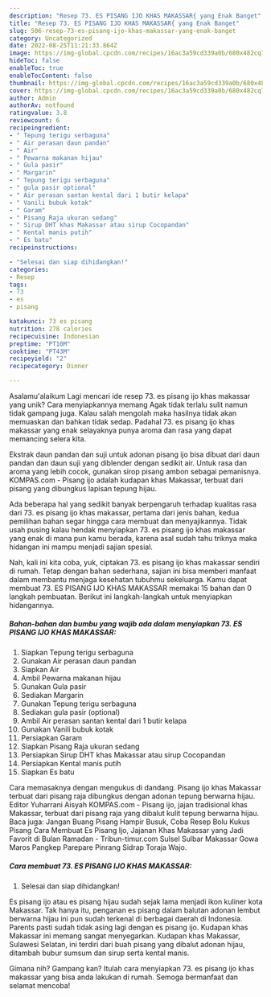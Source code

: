 ```yaml
---
description: "Resep 73. ES PISANG IJO KHAS MAKASSAR{ yang Enak Banget"
title: "Resep 73. ES PISANG IJO KHAS MAKASSAR{ yang Enak Banget"
slug: 506-resep-73-es-pisang-ijo-khas-makassar-yang-enak-banget
category: Uncategorized
date: 2022-08-25T11:21:33.864Z
image: https://img-global.cpcdn.com/recipes/16ac3a59cd339a0b/680x482cq70/73-es-pisang-ijo-khas-makassar-foto-resep-utama.jpg
hideToc: false
enableToc: true
enableTocContent: false
thumbnail: https://img-global.cpcdn.com/recipes/16ac3a59cd339a0b/680x482cq70/73-es-pisang-ijo-khas-makassar-foto-resep-utama.jpg
cover: https://img-global.cpcdn.com/recipes/16ac3a59cd339a0b/680x482cq70/73-es-pisang-ijo-khas-makassar-foto-resep-utama.jpg
author: Admin
authorAv: notfound
ratingvalue: 3.8
reviewcount: 6
recipeingredient:
- " Tepung terigu serbaguna"
- " Air perasan daun pandan"
- " Air"
- " Pewarna makanan hijau"
- " Gula pasir"
- " Margarin"
- " Tepung terigu serbaguna"
- " gula pasir optional"
- " Air perasan santan kental dari 1 butir kelapa"
- " Vanili bubuk kotak"
- " Garam"
- " Pisang Raja ukuran sedang"
- " Sirup DHT khas Makassar atau sirup Cocopandan"
- " Kental manis putih"
- " Es batu"
recipeinstructions:

- "Selesai dan siap dihidangkan!"
categories:
- Resep
tags:
- 73
- es
- pisang

katakunci: 73 es pisang 
nutrition: 278 calories
recipecuisine: Indonesian
preptime: "PT10M"
cooktime: "PT43M"
recipeyield: "2"
recipecategory: Dinner

---
```



Asalamu'alaikum Lagi mencari ide resep 73. es pisang ijo khas makassar yang unik? Cara menyiapkannya memang Agak tidak terlalu sulit namun tidak gampang juga. Kalau salah mengolah maka hasilnya tidak akan memuaskan dan bahkan tidak sedap. Padahal 73. es pisang ijo khas makassar yang enak selayaknya punya aroma dan rasa yang dapat memancing selera kita.


Ekstrak daun pandan dan suji untuk adonan pisang ijo bisa dibuat dari daun pandan dan daun suji yang diblender dengan sedikit air. Untuk rasa dan aroma yang lebih cocok, gunakan sirop pisang ambon sebagai pemanisnya. KOMPAS.com - Pisang ijo adalah kudapan khas Makassar, terbuat dari pisang yang dibungkus lapisan tepung hijau.

Ada beberapa hal yang sedikit banyak berpengaruh terhadap kualitas rasa dari 73. es pisang ijo khas makassar, pertama dari jenis bahan, kedua pemilihan bahan segar hingga cara membuat dan menyajikannya. Tidak usah pusing kalau hendak menyiapkan 73. es pisang ijo khas makassar yang enak di mana pun kamu berada, karena asal sudah tahu triknya maka hidangan ini mampu menjadi sajian spesial.


Nah, kali ini kita coba, yuk, ciptakan 73. es pisang ijo khas makassar sendiri di rumah. Tetap dengan bahan sederhana, sajian ini bisa memberi manfaat dalam membantu menjaga kesehatan tubuhmu sekeluarga. Kamu dapat membuat 73. ES PISANG IJO KHAS MAKASSAR memakai 15 bahan dan 0 langkah pembuatan. Berikut ini langkah-langkah untuk menyiapkan hidangannya.

<!--inarticleads1-->

##### Bahan-bahan dan bumbu yang wajib ada dalam menyiapkan 73. ES PISANG IJO KHAS MAKASSAR:

1. Siapkan  Tepung terigu serbaguna
1. Gunakan  Air perasan daun pandan
1. Siapkan  Air
1. Ambil  Pewarna makanan hijau
1. Gunakan  Gula pasir
1. Sediakan  Margarin
1. Gunakan  Tepung terigu serbaguna
1. Sediakan  gula pasir (optional)
1. Ambil  Air perasan santan kental dari 1 butir kelapa
1. Gunakan  Vanili bubuk kotak
1. Persiapkan  Garam
1. Siapkan  Pisang Raja ukuran sedang
1. Persiapkan  Sirup DHT khas Makassar atau sirup Cocopandan
1. Persiapkan  Kental manis putih
1. Siapkan  Es batu


Cara memasaknya dengan mengukus di dandang. Pisang ijo khas Makassar terbuat dari pisang raja dibungkus dengan adonan tepung berwarna hijau. Editor Yuharrani Aisyah KOMPAS.com - Pisang ijo, jajan tradisional khas Makassar, terbuat dari pisang raja yang dibalut kulit tepung berwarna hijau. Baca juga: Jangan Buang Pisang Hampir Busuk, Coba Resep Bolu Kukus Pisang Cara Membuat Es Pisang Ijo, Jajanan Khas Makassar yang Jadi Favorit di Bulan Ramadan - Tribun-timur.com Sulsel Sulbar Makassar Gowa Maros Pangkep Parepare Pinrang Sidrap Toraja Wajo. 

<!--inarticleads2-->

##### Cara membuat 73. ES PISANG IJO KHAS MAKASSAR:


1. Selesai dan siap dihidangkan!

Es pisang ijo atau es pisang hijau sudah sejak lama menjadi ikon kuliner kota Makassar. Tak hanya itu, penganan es pisang dalam balutan adonan lembut berwarna hijau ini pun sudah terkenal di berbagai daerah di Indonesia. Parents pasti sudah tidak asing lagi dengan es pisang ijo. Kudapan khas Makassar ini memang sangat menyegarkan. Kudapan khas Makassar, Sulawesi Selatan, ini terdiri dari buah pisang yang dibalut adonan hijau, ditambah bubur sumsum dan sirup serta kental manis. 

Gimana nih? Gampang kan? Itulah cara menyiapkan 73. es pisang ijo khas makassar yang bisa anda lakukan di rumah. Semoga bermanfaat dan selamat mencoba!
